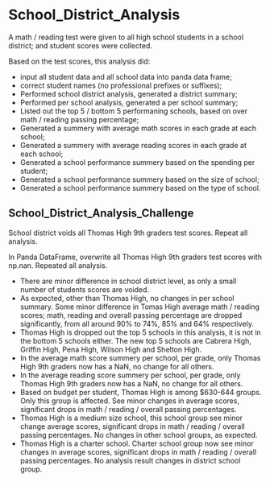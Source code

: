 # School_District_Analysis

A math / reading test were given to all high school students in a school district; and student scores were collected.

Based on the test scores, this analysis did:  
- input all student data and all school data into panda data frame;  
- correct student names (no professional prefixes or suffixes);  
- Performed school district analysis, generated a district summary;  
- Performed per school analysis, generated a per school summary;  
- Listed out the top 5 / bottom 5 performaning schools, based on over math / reading passing percentage;  
- Generated a summery with average math scores in each grade at each school;  
- Generated a summery with average reading scores in each grade at each school;  
- Generated a school performance summery based on the spending per student;  
- Generated a school performance summery based on the size of school;  
- Generated a school performance summery based on the type of school.  

## School_District_Analysis_Challenge

School district voids all Thomas High 9th graders test scores. Repeat all analysis.

In Panda DataFrame, overwrite all Thomas High 9th graders test scores with np.nan. Repeated all analysis.

- There are minor difference in school district level, as only a small number of students scores are voided.
- As expected, other than Thomas High, no changes in per school summary. Some minor difference in Tomas High average math / reading scores; math, reading and overall passing percentage are dropped significantly, from all around 90% to 74%, 85% and 64% respectively.  
- Thomas High is dropped out the top 5 schools in this analysis, it is not in the bottom 5 schools either. The new top 5 schools are Cabrera High, Griffin High, Pena High, Wilson High and Shelton High.
- In the average math score summery per school, per grade, only Thomas High 9th graders now has a NaN, no change for all others.  
- In the average reading score summery per school, per grade, only Thomas High 9th graders now has a NaN, no change for all others.
- Based on budget per student, Thomas High is among $630-644 groups. Only this group is affected. See minor changes in average scores, significant drops in math / reading / overall passing percentages.
- Thomas High is a medium size school, this school group see minor change average scores, significant drops in math / reading / overall passing percentages. No changes in other school groups, as expected. 
- Thomas High is a charter school. Charter school group now see minor changes in average scores, significant drops in math / reading / overall passing percentages. No analysis result changes in district school group.
